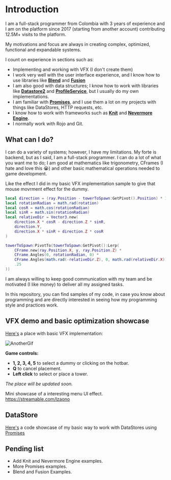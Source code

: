 
# Introduction

I am a full-stack programmer from Colombia with 3 years of experience and I am on the platform since 2017 (starting from another account) contributing 12.5M+ visits to the platform.

My motivations and focus are always in creating complex, optimized, functional and expandable systems.

I count on experience in sections such as:
- Implementing and working with VFX (I don't create them)
- I work very well with the user interface experience, and I know how to use libraries like **[Blend](https://quenty.github.io/NevermoreEngine/api/Blend/)** and [**Fusion**](https://elttob.uk/Fusion/)
- I am also good with data structures; I know how to work with libraries like [**Datastore2**](https://kampfkarren.github.io/Roblox/) and [**ProfileService**](https://madstudioroblox.github.io/ProfileService/), but I usually do my own implementations.
- I am familiar with [**Promises**](https://eryn.io/roblox-lua-promise/), and I use them a lot on my projects with things like DataStores, HTTP requests, etc.
- I know how to work with frameworks such as [**Knit**](https://sleitnick.github.io/Knit/) and [**Nevermore Engine**](https://quenty.github.io/NevermoreEngine/).
- I normally work with Rojo and Git.

## What can I do?
I can do a variety of systems; however, I have my limitations.
My forte is backend, but as I said, I am a full-stack programmer. I can do a lot of what you want me to do; I am good at mathematics like trigonometry, CFrames (I hate and love this 😭) and other basic mathematical operations needed to game development.

Like the effect I did in my basic VFX implementation sample to give that mouse movrment effect for the dummy.

```lua
local direction = (ray.Position - towerToSpawn:GetPivot().Position) * 16
local rotationRadian = math.rad(rotation)
local cosR = math.cos(rotationRadian)
local sinR = math.sin(rotationRadian)
local relativeDir = Vector3.new(
	direction.X * cosR - direction.Z * sinR,
	direction.Y,
	direction.X * sinR + direction.Z * cosR
)

towerToSpawn:PivotTo(towerToSpawn:GetPivot():Lerp(
	CFrame.new(ray.Position.X, y, ray.Position.Z) *
	CFrame.Angles(0, rotationRadian, 0) *
	CFrame.Angles(math.rad(-relativeDir.Z), 0, math.rad(relativeDir.X)),
	.25
))
```

I am always willing to keep good communication with my team and be motivated (I like money) to deliver all my assigned tasks.

In this repository, you can find samples of my code, in case you know about programming and are directly interested in seeing how my programming style and practices work.
## VFX demo and basic optimization showcase

[Here's](https://www.roblox.com/games/11596954214/VFX-work-showcase) a place with basic VFX implementation:

![AnotherGif](https://github.com/RenKa001/Portfolio-WIP/assets/119909665/b6751df4-aa7b-4f23-9463-f0cace1b04d0)

**Game controls:**
- **1, 2, 3, 4, 5** to select a dummy or clicking on the hotbar.
- **Q** to cancel placement.
- **Left click** to select or place a tower.

*The place will be updated soon.*

Mini showcase of a interesting menu UI effect.
https://streamable.com/lzaono

## DataStore
[Here's](https://github.com/RenKa001/Code-showcase/blob/main/StandardDataStoreExample.lua) a code showcase of my basic way to work with DataStores using [Promises](https://eryn.io/roblox-lua-promise/)
## Pending list

- Add Knit and Nevermore Engine examples.
- More Promises examples.
- Blend and Fusion Examples.
